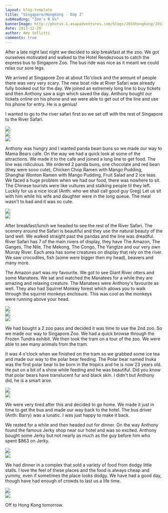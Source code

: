 ```yaml
---
layout: blog-template
title: "Singapore/Hongkong - Day 3"
subHeading: "Zoo's R Us"
bannerImage: http://photos-1.asapadventures.com/blogs/2014hongkong/2013-12-29/IMG_5188.JPG_compressed.JPEG
date: 2013-12-29
author: Amy Sellitti
comments: true
---
```


After a late night last night we decided to skip breakfast at the zoo. We got ourselves motivated and walked to the Hotel Rendezvous to catch the express bus to Singapore Zoo. The bus ride was nice as it meant we could relax our sore legs.

We arrived at Singapore Zoo at about 11o'clock and the amount of people there was very very scary. The new boat ride at River Safari was already fully booked out for the day. We joined an extremely long line to buy tickets and then Anthony saw a sign which saved the day. Anthony bought our tickets online on his phone and we were able to get out of the line and use his phone for entry. He is a genius!

I wanted to go to the river safari first so we set off with the rest of Singapore to the River Safari.

<div class="center-image"><img src="http://photos-1.asapadventures.com/blogs/2014hongkong/2013-12-29/IMG_5188.JPG_compressed.JPEG" /></div>
<div class="center-image"><img src="http://photos-1.asapadventures.com/blogs/2014hongkong/2013-12-29/IMG_5189.JPG_compressed.JPEG" /></div>
<div class="center-image"><img src="http://photos-1.asapadventures.com/blogs/2014hongkong/2013-12-29/IMG_5202.JPG_compressed.JPEG" /></div>

Anthony was hungry and I wanted panda bean buns so we made our way to Mama Bears cafe. On the way we had a quick look at some of the attractions. We made it to the cafe and joined a long line to get food. The line was ridiculous. We ordered 2 panda buns, one chocolate and red bean (they were sooo cute), Chicken Chop Ramen with Mango Pudding, Shanghai Wonton Ramen with Mango Pudding, Fruit Salad and 2 ice teas. We faced a huge problem when we had our food, there was nowhere to sit. The Chinese tourists were like vultures and stalking people til they left. Luckily for us a nice local (Anth: who we shall call good guy Greg) Let us sit with him while his wife and daughter were in the long queue. The meal wasn't to bad and it was so cute.

<div class="center-image"><img src="http://photos-1.asapadventures.com/blogs/2014hongkong/2013-12-29/IMG_5204.JPG_compressed.JPEG" /></div>
<div class="center-image"><img src="http://photos-1.asapadventures.com/blogs/2014hongkong/2013-12-29/IMG_5208.JPG_compressed.JPEG" /></div>

After breakfast/lunch we headed to see the rest of the River Safari. The scenery around the Safari is beautiful and they use the natural beauty of the land well. We walked straight past the pandas and the line was dreadful. River Safari has 7 of the main rivers of display, they have The Amazon, The Ganges, The Nile, The Mekong, The Congo, The Yangtze and our very own Murray River. Each area has some creatures on display that rely on the river. We saw crocodiles, fish (some were bigger then my head), beavers and many more.

The Amazon part was my favourite. We got to see Giant River otters and some Manatees. We sat and watched the Manatees for a while they are amazing and relaxing creature. The Manatees were Anthony's favourite as well. They also had Squirrel Monkey forest which allows you to walk through the squirrel monkeys enclosure. This was cool as the monkeys were running above your head.

<div class="center-image"><img src="http://photos-1.asapadventures.com/blogs/2014hongkong/2013-12-29/IMG_5216.JPG_compressed.JPEG" /></div>
<div class="center-image"><img src="http://photos-1.asapadventures.com/blogs/2014hongkong/2013-12-29/IMG_5234.JPG_compressed.JPEG" /></div>
<div class="center-image"><img src="http://photos-1.asapadventures.com/blogs/2014hongkong/2013-12-29/IMG_5270.JPG_compressed.JPEG" /></div>

We had bought a 2 zoo pass and decided it was time to use the 2nd zoo. So we made our way to Singapore Zoo. We had a quick browse through the Frozen Tundra exhibit. We then took the tram on a tour of the zoo. We were able to see many animals from the tram.

It was 4 o'clock when we finished on the tram so we grabbed some ice tea and made our way to the polar bear feeding. The Polar bear named Inuka was the first polar bear to be born in the tropics and he is now 23 years old. He put on a bit of a show while feeding and he was beautiful. Did you know that polar bears have translucent fur and black skin. I didn't but Anthony did, he is a smart arse.

<div class="center-image"><img src="http://photos-1.asapadventures.com/blogs/2014hongkong/2013-12-29/IMG_5282.JPG_compressed.JPEG" /></div>
<div class="center-image"><img src="http://photos-1.asapadventures.com/blogs/2014hongkong/2013-12-29/IMG_5298.JPG_compressed.JPEG" /></div>

We were very tired after this and decided to go home. We made it just in time to get the bus and made our way back to the hotel. The bus driver (Anth: Barry) was a lunatic. I was just happy to make it back.

We rested for a while and then headed out for dinner. On the way Anthony found the famous Jerky shop near our hotel and was so excited. Anthony bought some Jerky but not nearly as much as the guy before him who spent $863 on Jerky.

<div class="center-image"><img src="http://photos-1.asapadventures.com/blogs/2014hongkong/2013-12-29/IMG_5321.JPG_compressed.JPEG" /></div>
<div class="center-image"><img src="http://photos-1.asapadventures.com/blogs/2014hongkong/2013-12-29/IMG_5322.JPG_compressed.JPEG" /></div>

We had dinner in a complex that sold a variety of food from dodgy little stalls. I love the feel of these places and the food is always cheap and yummy, even if sometimes the place looks dodgy. We have had a good day, though have had enough of crowds to last us a life time.

<div class="center-image"><img src="http://photos-1.asapadventures.com/blogs/2014hongkong/2013-12-29/IMG_5326.JPG_compressed.JPEG" /></div>
<div class="center-image"><img src="http://photos-1.asapadventures.com/blogs/2014hongkong/2013-12-29/IMG_5328.JPG_compressed.JPEG" /></div>

Off to Hong Kong tomorrow.
